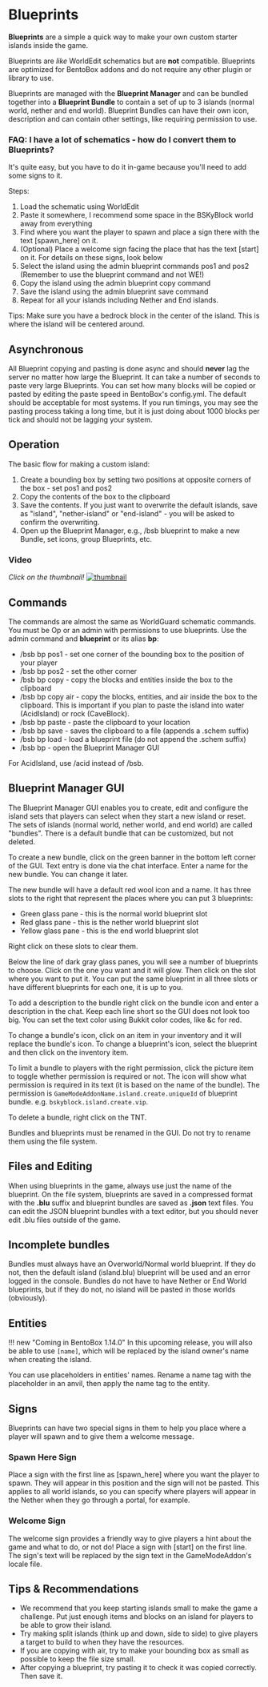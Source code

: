 # Blueprints
**Blueprints** are a simple a quick way to make your own custom starter islands inside the game.

Blueprints are *like* WorldEdit schematics but are **not** compatible. Blueprints are optimized for BentoBox addons and do not require any other plugin or library to use.

Blueprints are managed with the **Blueprint Manager** and can be bundled together into a **Blueprint Bundle** to contain a set of up to 3 islands (normal world, nether and end world). Blueprint Bundles can have their own icon, description and can contain other settings, like requiring permission to use.

### FAQ: I have a lot of schematics - how do I convert them to Blueprints?

It's quite easy, but you have to do it in-game because you'll need to add some signs to it.

Steps:

1. Load the schematic using WorldEdit
2. Paste it somewhere, I recommend some space in the BSKyBlock world away from everything
3. Find where you want the player to spawn and place a sign there with the text [spawn_here] on it.
4. (Optional) Place a welcome sign facing the place that has the text [start] on it. For details on these signs, look below
5. Select the island using the admin blueprint commands pos1 and pos2 (Remember to use the blueprint command and not WE!)
6. Copy the island using the admin blueprint copy command
7. Save the island using the admin blueprint save command
8. Repeat for all your islands including Nether and End islands.

Tips: Make sure you have a bedrock block in the center of the island. This is where the island will be centered around.

## Asynchronous
All Blueprint copying and pasting is done async and should __never__ lag the server no matter how large the Blueprint. It can take a number of seconds to paste very large Blueprints. You can set how many blocks will be copied or pasted by editing the paste speed in BentoBox's config.yml. The default should be acceptable for most systems. If you run timings, you may see the pasting process taking a long time, but it is just doing about 1000 blocks per tick and should not be lagging your system.

## Operation
The basic flow for making a custom island:

1. Create a bounding box by setting two positions at opposite corners of the box - set pos1 and pos2
2. Copy the contents of the box to the clipboard
3. Save the contents. If you just want to overwrite the default islands, save as "island", "nether-island" or "end-island" - you will be asked to confirm the overwriting.
4. Open up the Blueprint Manager, e.g., /bsb blueprint to make a new Bundle, set icons, group Blueprints, etc.

### Video
*Click on the thumbnail!*
[![thumbnail](https://user-images.githubusercontent.com/20014332/62939503-be4c5980-bdd1-11e9-8814-2253845cecd0.png)](https://youtu.be/4gvaG89uxAs)

## Commands
The commands are almost the same as WorldGuard schematic commands. You must be Op or an admin with permissions to use blueprints. Use the admin command and **blueprint** or its alias **bp**:

* /bsb bp pos1 - set one corner of the bounding box to the position of your player
* /bsb bp pos2 - set the other corner
* /bsb bp copy - copy the blocks and entities inside the box to the clipboard
* /bsb bp copy air - copy the blocks, entities, and air inside the box to the clipboard. This is important if you plan to paste the island into water (AcidIsland) or rock (CaveBlock).
* /bsb bp paste - paste the clipboard to your location
* /bsb bp save <name> - saves the clipboard to a file (appends a .schem suffix)
* /bsb bp load <name> - load a blueprint file (do not append the .schem suffix)
* /bsb bp - open the Blueprint Manager GUI

For AcidIsland, use /acid instead of /bsb.

## Blueprint Manager GUI
The Blueprint Manager GUI enables you to create, edit and configure the island sets that players can select when they start a new island or reset. The sets of islands (normal world, nether world, and end world) are called "bundles". There is a default bundle that can be customized, but not deleted.

To create a new bundle, click on the green banner in the bottom left corner of the GUI. Text entry is done via the chat interface. Enter a name for the new bundle. You can change it later.

The new bundle will have a default red wool icon and a name. It has three slots to the right that represent the places where you can put 3 blueprints:

* Green glass pane - this is the normal world blueprint slot
* Red glass pane - this is the nether world blueprint slot
* Yellow glass pane - this is the end world blueprint slot

Right click on these slots to clear them.

Below the line of dark gray glass panes, you will see a number of blueprints to choose. Click on the one you want and it will glow. Then click on the slot where you want to put it. You can put the same blueprint in all three slots or have different blueprints for each one, it is up to you.

To add a description to the bundle right click on the bundle icon and enter a description in the chat. Keep each line short so the GUI does not look too big. You can set the text color using Bukkit color codes, like &c for red.

To change a bundle's icon, click on an item in your inventory and it will replace the bundle's icon. To change a blueprint's icon, select the blueprint and then click on the inventory item.

To limit a bundle to players with the right permission, click the picture item to toggle whether permission is required or not. The icon will show what permission is required in its text (it is based on the name of the bundle). The permission is `GameModeAddonName.island.create.uniqueId` of blueprint bundle. e.g. `bskyblock.island.create.vip`.

To delete a bundle, right click on the TNT.

Bundles and blueprints must be renamed in the GUI. Do not try to rename them using the file system.

## Files and Editing
When using blueprints in the game, always use just the name of the blueprint. On the file system, blueprints are saved in a compressed format with the **.blu** suffix and blueprint bundles are saved as **.json** text files. You can edit the JSON blueprint bundles with a text editor, but you should never edit .blu files outside of the game.

## Incomplete bundles
Bundles must always have an Overworld/Normal world blueprint. If they do not, then the default island (island.blu) blueprint will be used and an error logged in the console.
Bundles do not have to have Nether or End World blueprints, but if they do not, no island will be pasted in those worlds (obviously).

## Entities

!!! new "Coming in BentoBox 1.14.0"
    In this upcoming release, you will also be able to use `[name]`, which will be replaced by the island owner's name when creating the island.

You can use placeholders in entities' names.
Rename a name tag with the placeholder in an anvil, then apply the name tag to the entity.

## Signs
Blueprints can have two special signs in them to help you place where a player will spawn and to give them a welcome message.

### Spawn Here Sign
Place a sign with the first line as [spawn_here] where you want the player to spawn. They will appear in this position and the sign will not be pasted. This applies to all world islands, so you can specify where players will appear in the Nether when they go through a portal, for example.

### Welcome Sign
The welcome sign provides a friendly way to give players a hint about the game and what to do, or not do! Place a sign with [start] on the first line. The sign's text will be replaced by the sign text in the GameModeAddon's locale file.

## Tips & Recommendations
* We recommend that you keep starting islands small to make the game a challenge. Put just enough items and blocks on an island for players to be able to grow their island.
* Try making split islands (think up and down, side to side) to give players a target to build to when they have the resources.
* If you are copying with air, try to make your bounding box as small as possible to keep the file size small.
* After copying a blueprint, try pasting it to check it was copied correctly. Then save it.
